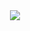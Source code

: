 
<div align="center" bgcolor="white">
    <img src="https://hackaday.com/wp-content/uploads/2020/07/spinning-donut-thumb.gif?w=600&h=600">
</div>

